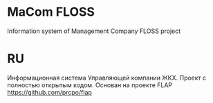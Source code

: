 MaCom FLOSS
=====

Information system of Management Company
FLOSS project


RU
=====
Информационная система Управляющей компании ЖКХ. 
Проект с полностью открытым кодом. 
Основан на проекте FLAP https://github.com/prcpo/flap
